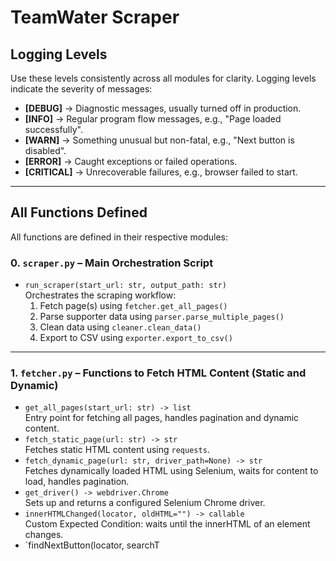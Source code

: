 # TeamWater Scraper

## Logging Levels

Use these levels consistently across all modules for clarity. Logging levels indicate the severity of messages:

- **[DEBUG]** → Diagnostic messages, usually turned off in production.
- **[INFO]** → Regular program flow messages, e.g., "Page loaded successfully".
- **[WARN]** → Something unusual but non-fatal, e.g., "Next button is disabled".
- **[ERROR]** → Caught exceptions or failed operations.
- **[CRITICAL]** → Unrecoverable failures, e.g., browser failed to start.

---

## All Functions Defined

All functions are defined in their respective modules:

### 0. `scraper.py` – Main Orchestration Script

- `run_scraper(start_url: str, output_path: str)`  
  Orchestrates the scraping workflow:
  1. Fetch page(s) using `fetcher.get_all_pages()`
  2. Parse supporter data using `parser.parse_multiple_pages()`
  3. Clean data using `cleaner.clean_data()`
  4. Export to CSV using `exporter.export_to_csv()`

---

### 1. `fetcher.py` – Functions to Fetch HTML Content (Static and Dynamic)

- `get_all_pages(start_url: str) -> list`  
  Entry point for fetching all pages, handles pagination and dynamic content.
- `fetch_static_page(url: str) -> str`  
  Fetches static HTML content using `requests`.
- `fetch_dynamic_page(url: str, driver_path=None) -> str`  
  Fetches dynamically loaded HTML using Selenium, waits for content to load, handles pagination.
- `get_driver() -> webdriver.Chrome`  
  Sets up and returns a configured Selenium Chrome driver.
- `innerHTMLChanged(locator, oldHTML="") -> callable`  
  Custom Expected Condition: waits until the innerHTML of an element changes.
- `findNextButton(locator, searchT
